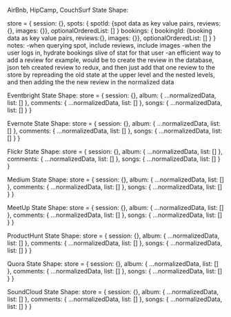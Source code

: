 AirBnb, HipCamp, CouchSurf State Shape:
<!-- store = {
    session: {},
    spots: {
        ...normalizedData, list: []
        },
    reviewsForOneSpot: {
        ...normalizedData, list: []
        },
    bookings: {
        ...normalizedData, list: []
        },
    images: {
        ...normalizedData, list: []
        }
} -->
store = {
    session: {},
    spots: {
        spotId: {spot data as key value pairs, reviews:{}, images: {}}, optionalOrderedList: []
        }
    bookings: {
        bookingId: {booking data as key value pairs, reviews:{}, images: {}}, optionalOrderedList: []
        }
}
notes:
-when querying spot, include reviews, include images
-when the user logs in, hydrate bookings slive of stat for that user
-an efficient way to add a review for example, would be to create the review in the database, json teh created review to redux, and then just add that one review to the store by repreading the old state at the upper level and the nested levels, and then adding the the new review in the normalized data


Eventbright State Shape:
store = {
    session: {},
    album: {
        ...normalizedData, list: []
        },
    comments: {
        ...normalizedData, list: []
        },
    songs: {
        ...normalizedData, list: []
        }
}


Evernote State Shape:
store = {
    session: {},
    album: {
        ...normalizedData, list: []
        },
    comments: {
        ...normalizedData, list: []
        },
    songs: {
        ...normalizedData, list: []
        }
}


Flickr State Shape:
store = {
    session: {},
    album: {
        ...normalizedData, list: []
        },
    comments: {
        ...normalizedData, list: []
        },
    songs: {
        ...normalizedData, list: []
        }
}


Medium State Shape:
store = {
    session: {},
    album: {
        ...normalizedData, list: []
        },
    comments: {
        ...normalizedData, list: []
        },
    songs: {
        ...normalizedData, list: []
        }
}


MeetUp State Shape:
store = {
    session: {},
    album: {
        ...normalizedData, list: []
        },
    comments: {
        ...normalizedData, list: []
        },
    songs: {
        ...normalizedData, list: []
        }
}


ProductHunt State Shape:
store = {
    session: {},
    album: {
        ...normalizedData, list: []
        },
    comments: {
        ...normalizedData, list: []
        },
    songs: {
        ...normalizedData, list: []
        }
}


Quora State Shape:
store = {
    session: {},
    album: {
        ...normalizedData, list: []
        },
    comments: {
        ...normalizedData, list: []
        },
    songs: {
        ...normalizedData, list: []
        }
}


SoundCloud State Shape:
store = {
    session: {},
    album: {
        ...normalizedData, list: []
        },
    comments: {
        ...normalizedData, list: []
        },
    songs: {
        ...normalizedData, list: []
        }
}
